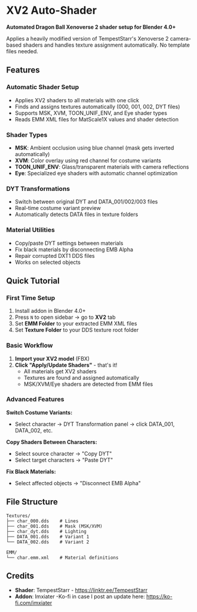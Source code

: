 # XV2 Auto-Shader

**Automated Dragon Ball Xenoverse 2 shader setup for Blender 4.0+**

Applies a heavily modified version of TempestStarr's Xenoverse 2 camera-based shaders and handles texture assignment automatically. No template files needed.

## Features

### Automatic Shader Setup
- Applies XV2 shaders to all materials with one click
- Finds and assigns textures automatically (000, 001, 002, DYT files)
- Supports MSK, XVM, TOON_UNIF_ENV, and Eye shader types
- Reads EMM XML files for MatScale1X values and shader detection

### Shader Types
- **MSK**: Ambient occlusion using blue channel (mask gets inverted automatically)
- **XVM**: Color overlay using red channel for costume variants
- **TOON_UNIF_ENV**: Glass/transparent materials with camera reflections
- **Eye**: Specialized eye shaders with automatic channel optimization

### DYT Transformations
- Switch between original DYT and DATA_001/002/003 files
- Real-time costume variant preview
- Automatically detects DATA files in texture folders

### Material Utilities
- Copy/paste DYT settings between materials
- Fix black materials by disconnecting EMB Alpha
- Repair corrupted DXT1 DDS files
- Works on selected objects

## Quick Tutorial

### First Time Setup
1. Install addon in Blender 4.0+
2. Press `N` to open sidebar → go to **XV2** tab
3. Set **EMM Folder** to your extracted EMM XML files
4. Set **Texture Folder** to your DDS texture root folder

### Basic Workflow
1. **Import your XV2 model** (FBX)
2. **Click "Apply/Update Shaders"** - that's it!
   - All materials get XV2 shaders
   - Textures are found and assigned automatically
   - MSK/XVM/Eye shaders are detected from EMM files

### Advanced Features

**Switch Costume Variants:**
- Select character → DYT Transformation panel → click DATA_001, DATA_002, etc.

**Copy Shaders Between Characters:**
- Select source character → "Copy DYT" 
- Select target characters → "Paste DYT"

**Fix Black Materials:**
- Select affected objects → "Disconnect EMB Alpha"

## File Structure
```
Textures/
├── char_000.dds    # Lines
├── char_001.dds    # Mask (MSK/XVM)
├── char_dyt.dds    # Lighting
├── DATA_001.dds    # Variant 1
└── DATA_002.dds    # Variant 2

EMM/
└── char.emm.xml    # Material definitions
```

## Credits
- **Shader**: TempestStarr - https://linktr.ee/TempestStarr
- **Addon**: Imxiater
-Ko-fi in case I post an update here: https://ko-fi.com/imxiater
